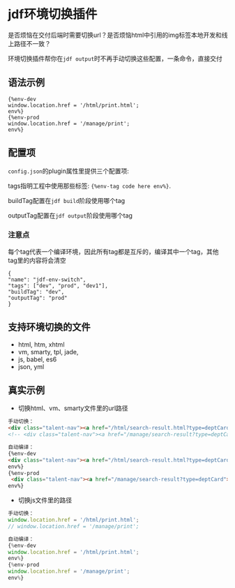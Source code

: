 # jdf环境切换插件
是否烦恼在交付后端时需要切换url？是否烦恼html中引用的img标签本地开发和线上路径不一致？

环境切换插件帮你在`jdf output`时不再手动切换这些配置，一条命令，直接交付

## 语法示例
```
{%env-dev 
window.location.href = '/html/print.html';
env%}
{%env-prod
window.location.href = '/manage/print';    
env%}  
```

## 配置项
`config.json`的plugin属性里提供三个配置项:

tags指明工程中使用那些标签: `{%env-tag code here env%}`.

buildTag配置在`jdf build`阶段使用哪个tag

outputTag配置在`jdf output`阶段使用哪个tag

### 注意点
每个tag代表一个编译环境，因此所有tag都是互斥的，编译其中一个tag，其他tag里的内容将会清空


```
{
"name": "jdf-env-switch",
"tags": ["dev", "prod", "dev1"],
"buildTag": "dev",
"outputTag": "prod"
}
```

## 支持环境切换的文件
* html, htm, xhtml
* vm, smarty, tpl, jade,
* js, babel, es6
* json, yml

## 真实示例
* 切换html、vm、smarty文件里的url路径
``` html
手动切换：
<div class="talent-nav"><a href="/html/search-result.html?type=deptCard">部门人才简历</a></div>
<!-- <div class="talent-nav"><a href="/manage/search-result?type=deptCard">部门人才简历</a></div> -->

自动编译：
{%env-dev
<div class="talent-nav"><a href="/html/search-result.html?type=deptCard">部门人才简历</a></div>
env%}
{%env-prod
 <div class="talent-nav"><a href="/manage/search-result?type=deptCard">部门人才简历</a></div> 
env%}
```

* 切换js文件里的路径
``` js
手动切换：
window.location.href = '/html/print.html';
// window.location.href = '/manage/print';   

自动编译：
{%env-dev 
window.location.href = '/html/print.html';
env%}
{%env-prod
window.location.href = '/manage/print';    
env%}  
```
